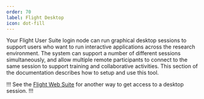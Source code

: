 ```yaml
---
order: 70
label: Flight Desktop
icon: dot-fill
---
```


Your Flight User Suite login node can run graphical desktop sessions to support users who want to run interactive applications across the research environment. The system can support a number of different sessions simultaneously, and allow multiple remote participants to connect to the same session to support training and collaborative activities. This section of the documentation describes how to setup and use this tool.

!!!
See the [Flight Web Suite](/flight_environment_usage/flight_web_suite/flight_desktop/) for another way to get access to a desktop session.
!!!